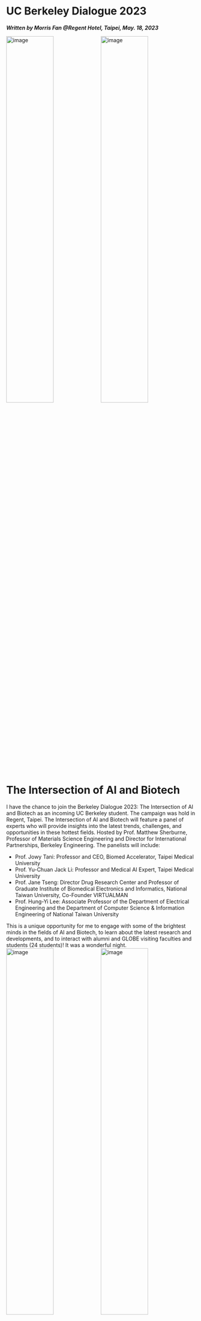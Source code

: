 # UC Berkeley Dialogue 2023

***Written by Morris Fan @Regent Hotel, Taipei, May. 18, 2023***

<img src="/blog_pic/pics/caldia_bigme.jpg" alt="image" width="50%" height="auto" ><img src="/blog_pic/pics/caldia_me.jpg" alt="image" width="50%" height="auto" >

# The Intersection of AI and Biotech

I have the chance to join the Berkeley Dialogue 2023: The Intersection of AI and Biotech as an incoming UC Berkeley student. The campaign was hold in Regent, Taipei. The Intersection of AI and Biotech will feature a panel of experts who will provide insights into the latest trends, challenges, and opportunities in these hottest fields. Hosted by Prof. Matthew Sherburne, Professor of Materials Science Engineering and Director for International Partnerships, Berkeley Engineering. The panelists will include: 

- Prof. Jowy Tani: Professor and CEO, Biomed Accelerator, Taipei Medical University 
- Prof. Yu-Chuan Jack Li:  Professor and Medical AI Expert, Taipei Medical University
- Prof. Jane Tseng: Director Drug Research Center and Professor of Graduate Institute of Biomedical Electronics and Informatics, National Taiwan University, Co-Founder VIRTUALMAN
- Prof. Hung-Yi Lee: Associate Professor of the Department of Electrical Engineering and the Department of Computer Science & Information Engineering of National Taiwan University

This is a unique opportunity for me to engage with some of the brightest minds in the fields of AI and Biotech, to learn about the latest research and developments, and to interact with alumni and GLOBE visiting faculties and students (24 students)! It was a wonderful night.
<img src="/blog_pic/pics/caldia_me2.jpg" alt="image" width="50%" height="auto" ><img src="/blog_pic/pics/caldia_stage.jpg" alt="image" width="50%" height="auto" >

I love Prof. Hung-Yi Lee a lot, I watched every single videos he posted on YouTube. And I am interested in Machine learning and Artificial inteligence. It's my pleasure to meet Prof. Hung-Yi Lee in person. We even discuss the projets I am working on now.
<img src="/blog_pic/pics/prof_hylee.jpg" alt="image" width="50%" height="auto" >

Prof. Matthew Sherburne is in charge of the GLOBE program NTHU signed with UC Berkeley. This is my second time meet him. I can't wait to start my Cal life in August.
<img src="/blog_pic/pics/caldia_globe.jpg" alt="image" width="50%" height="auto" >

I have met several GLOBE students from Berkeley, Clooege of Engineering. Some of them are in EE, I asked about the clubs and some recommended activites to join at UC Berkeley.
<img src="/blog_pic/pics/caldia_wang.jpg" alt="image" width="50%" height="auto" ><img src="/blog_pic/pics/caldia_alum.jpg" alt="image" width="50%" height="auto" >

I would like to give applause to the person who held today's event: Andy Wu. Thank you for the advises and the invitation.
<img src="/blog_pic/pics/caldia_andy.jpg" alt="image" width="50%" height="auto" >

## Here's the seminar:
<img src="/blog_pic/pics/caldia_sp.jpg" alt="image" width="50%" height="auto" >

**Matthew Sherburne: Whats makes Taiwan a special place for medical and semiconductor?**

> Jowy Tsai: Taiwan has a well health care health system, AI ICT industry experience advantage. The combination of this two and take the advantages is still difficult and that's what we need to works on now.

> Jack Lee: Taiwan has unique position. In other wrds, Quality(80%) vs cost(20%) is the best. He then mentioned an YouTuber who broke his angle was surprised with the price of drug and cure fee in Taiwan. He compare some other country’s expensive fee. In Taiwan we always have the cost effective. Talked about centralize health care data base, Denmark, it's much easy than Taiwan, Taiwan has 21/450 top medical center. Taiwan is the best place to learn Chinese medicine, the pharmacies are connected together. Unique eco-system. Second, NVdia AI chips, we have hardware and supply, it can’t live without TSMC. 

> Allen: the cost effect to start-up company in Taiwan. If you want to innovate, you need to down the cost. Central data base is about people. People are willing to talk about your innovative ideas. Since Taiwan is small. Within 30mins you can talk to someone you want. Second, Microsoft.invested 6 new companies. 

> Hung-Yi Lee: Prof Hung-Yi Lee use Chat GPT for the reference for the hole dialog since he humbly think he is not the expert in this field. 

**Matthew Sherburne: What are some promising product or applicaitions for AI using in medical?**

> Jowy Tsai: medical application, promising application, drug discovering using AI. Generating AI, Taiwan’s have less time for patient, within AI, doctors can help doctors todo long term patient following. We can also use AI in the Start-up companies to do cost-down. Not only problems for Taiwan. AI assistant for medical, will  enable doctors teaching materials

> Jack Lee: although we see patient short times, but frequently. It’s important to repeat person’s major data, ex. Cellphone, watch, some sensors. It will collect a lot of data. It can predict a lot of things. Personalize big data, fits for machine learning. Collect whats happened in the past and whats going on in the future.

> Allen: mentioned his experience in Stanford, Ai will not be replaced by Ai, but will be replace by other doctors using Ai. Doctors have use Ai to improve diagonalize. 

> Hung-Yi Lee: will chatgpt understand those professional names? Yes! Last year the experts let chat gpt takes the test about medical. The chatgpt has 90% of accuracy. However, People sill be afraid of the 10% that chatgpt might be error since no one will be responsible for that.

**Matthew Sherburne: We visit Quanda today they apply AI. We talked about that Taiwan has the lowest born rate of the world, and the population keeps aging. Can AI solve this problem?**

> Hung-Yi Lee: Ai will take care of him after 30 years, 

> Jack Lee: yes, which aspect and how t start? Let the robot to take accompany. Can see some light at the end of the tunnel, but still can’t found a perfect solution.

> Jowy Tsai: a lot of younger generation dont have the ability to take care their kids. It’s controversial, emotional take care.

**Matthew Sherburne: How can biotec attract people feel the need and future of this field?**

> Allen: technology changes so fast, it might not be enough. Retain tanents, globol economy is the big problems. WFH, it;s not just about your country, it;s global issue

> Hung-Yi Lee: give a better package, make the people(scholar, researcher) staying in Taiwan be the top 10. The student enrolled is Increasing but we dont enough teaching assistant. 1400 students, can't take care each one. 

<img src="/blog_pic/pics/caldia_withanna.jpg" alt="image" width="50%" height="auto" ><img src="/blog_pic/pics/caldia_anna.jpg" alt="image" width="50%" height="auto" >